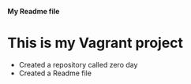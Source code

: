 **My Readme file**
# This is my Vagrant project
* Created a repository called zero day
* Created a Readme file

